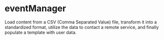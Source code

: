 eventManager
============

Load content from a CSV (Comma Separated Value) file, transform it into a standardized format, utilize the data to contact a remote service, and finally populate a template with user data.
